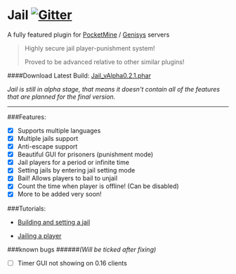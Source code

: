 Jail [![Gitter](https://badges.gitter.im/hoyinm14mc/Jail.svg)](https://gitter.im/hoyinm14mc/Jail?utm_source=badge&utm_medium=badge&utm_campaign=pr-badge)
=======

A fully featured plugin for [PocketMine](https://github.com/pmmp/PocketMine-MP) / [Genisys](https://github.com/iTXTech/Genisys) servers

> Highly secure jail player-punishment system!
>
> Proved to be advanced relative to other similar plugins!

####Download Latest Build: [Jail_vAlpha0.2.1.phar](https://github.com/hoyinm14mc/Jail/releases/download/alpha0.2.1/Jail_vAlpha0.2.1.phar)

_Jail is still in alpha stage, that means it doesn't contain all of the features that are planned for the final version._

-----------------------------------

###Features:
- [x] Supports multiple languages
- [x] Multiple jails support
- [x] Anti-escape support
- [x] Beautiful GUI for prisoners (punishment mode)
- [x] Jail players for a period or infinite time
- [x] Setting jails by entering jail setting mode
- [x] Bail! Allows players to bail to unjail
- [x] Count the time when player is offline! (Can be disabled)
- [x] More to be added very soon!

###Tutorials:
- [Building and setting a jail](https://youtu.be/HR8XhOizd-c)

- [Jailing a player](https://youtu.be/EtmXwf4Oivs)

###known bugs 
######_(Will be ticked after fixing)_
- [ ] Timer GUI not showing on 0.16 clients